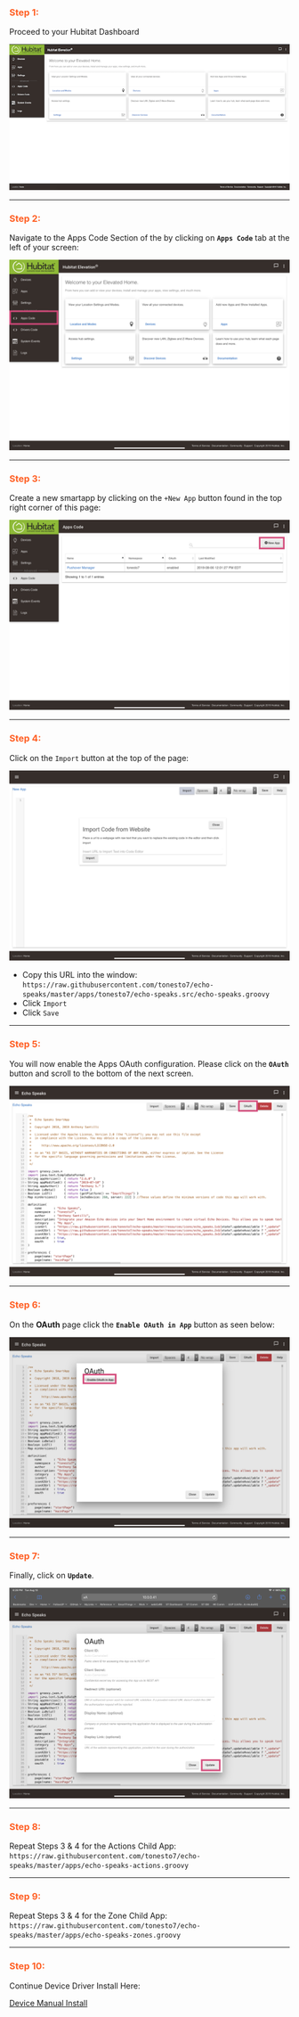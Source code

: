### <h3 style="color: #FF6025;">Step 1:</h3>
Proceed to your Hubitat Dashboard

![screenshot](img/he_app_install_1.png)

---
### <h3 style="color: #FF6025;">Step 2:</h3>
Navigate to the Apps Code Section of the by clicking on **`Apps Code`** tab at the left of your screen:

![screenshot](img/he_app_install_2.jpg)

---
### <h3 style="color: #FF6025;">Step 3:</h3>
Create a new smartapp by clicking on the `+New App` button found in the top right corner of this page:

![screenshot](img/he_app_install_3.png)

---
### <h3 style="color: #FF6025;">Step 4:</h3>
Click on the `Import` button at the top of the page:

![screenshot](img/he_app_install_4.png)

* Copy this URL into the window: `https://raw.githubusercontent.com/tonesto7/echo-speaks/master/apps/tonesto7/echo-speaks.src/echo-speaks.groovy`
* Click `Import`
* Click `Save`

---
### <h3 style="color: #FF6025;">Step 5:</h3>
You will now enable the Apps OAuth configuration. Please click on the **`OAuth`** button and scroll to the bottom of the next screen.

![screenshot](img/he_app_install_5.png)

---
### <h3 style="color: #FF6025;">Step 6:</h3>
On the **OAuth** page click the **`Enable OAuth in App`** button as seen below:

![screenshot](img/he_app_install_6.png)

---
### <h3 style="color: #FF6025;">Step 7:</h3>
Finally, click on **`Update`**.

![screenshot](img/he_app_install_7.png)

---
### <h3 style="color: #FF6025;">Step 8:</h3>
Repeat Steps 3 & 4 for the Actions Child App: ```https://raw.githubusercontent.com/tonesto7/echo-speaks/master/apps/echo-speaks-actions.groovy```

---
### <h3 style="color: #FF6025;">Step 9:</h3>
Repeat Steps 3 & 4 for the Zone Child App: ```https://raw.githubusercontent.com/tonesto7/echo-speaks/master/apps/echo-speaks-zones.groovy```

---
### <h3 style="color: #FF6025;">Step 10:</h3>
Continue Device Driver Install Here:

[Device Manual Install](./device_install.md)
